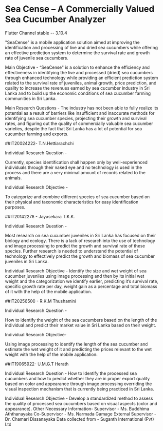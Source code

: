 # Sea Cense – A Commercially Valued Sea Cucumber Analyzer

Flutter Channel stable -- 3.10.4

"SeaCense" is a mobile application solution aimed at improving the
identification and processing of live and dried sea cucumbers while offering an
effective prediction system to determine the survival rate and growth rate of juvenile sea cucumbers.


Main Objective -
“SeaCense" is a solution to enhance the efficiency and effectiveness in
identifying the live and processed (dried) sea cucumbers through enhanced technology
while providing an efficient prediction system related to the survival rate of juveniles,
animal growth, price prediction, and quality to increase the revenues earned by sea cucumber industry
in Sri Lanka and to build up the economic conditions of sea cucumber farming communities in Sri Lanka.


Main Research Questions -
The industry has not been able to fully realize its
potential as a result of barriers like insufficient and inaccurate methods for identifying sea cucumber species,
projecting their growth and survival rates, and figuring out the quality of commercially valuable sea cucumber varieties,
despite the fact that Sri Lanka has a lot of potential for sea cucumber farming and exports.


##IT20024222- T.N.Hettiarachchi


Individual Research Question -

Currently, species identification shall happen only by well-experienced individuals through their naked eye and no technology is used in the
process and there are a very minimal amount of records related to the animals.


Individual Research Objective -

To categorize and combine different species of sea cucumber based on their physical and taxonomic characteristics for easy identification purposes.


##IT20142278 - Jayasekara T.K.K.


Individual Research Question -

Most research on sea cucumber juveniles in Sri Lanka has focused on their biology and ecology. There is a lack of research into the use of technology and
image processing to predict the growth and survival rate of these species. Further research is needed to understand the potential of technology to
effectively predict the growth and biomass of sea cucumber juveniles in Sri Lanka.


Individual Research Objective -
Identify the size and wet weight of sea cucumber juveniles using image processing and then by its initial wet weight and
the categorization we identify earlier, predicting it’s survival rate, specific growth rate per day, weight gain as a percentage and
total biomass of it with the help of the mobile application.


##IT20256500 - R.K.M Thushamini


Individual Research Question -

How to identify the weight of the sea cucumbers based on the length of the individual and predict their market value in Sri Lanka based on their weight.

Individual Research Objective-

Using image processing to identify the length of the sea cucumber and estimate the wet weight of it
and predicting the prices relevant to the wet weight with the help of the mobile application.


##IT19065922- U.M.G.T Herath

Individual Research Question -
How to Identify the processed sea cucumbers and how to predict whether they are in proper export quality based on
color and appearance through image processing overriding the visual inspection mechanism that is currently being practiced in Sri Lanka.

Individual Research Objective -
Develop a standardized method to assess the quality of processed sea cucumbers based on visual aspects (color and appearance).
Other Necessary Information-
Supervisor - Ms. Buddhima Aththanayaka
Co-Supervisor - Ms. Narmada Gamage
External Supervisor - Dr. Chamari Dissanayaka
Data collected from - Suganth International (Pvt) Ltd
